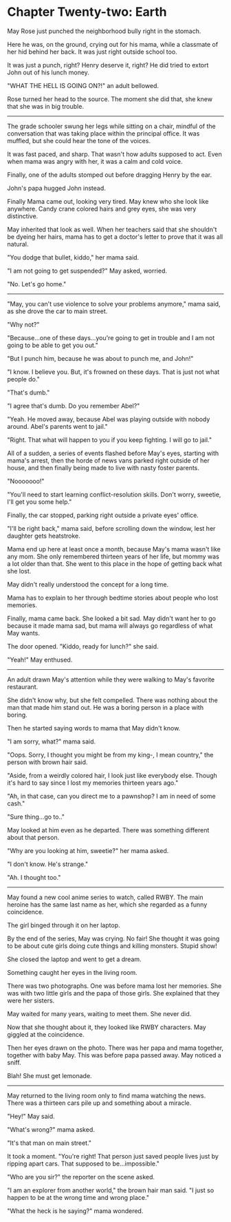 # Chapter Twenty-two: Earth

May Rose just punched the neighborhood bully right in the stomach.

Here he was, on the ground, crying out for his mama, while a classmate of her hid behind her back. It was just right outside school too.

It was just a punch, right? Henry deserve it, right? He did tried to extort John out of his lunch money.

"WHAT THE HELL IS GOING ON?!" an adult bellowed.

Rose turned her head to the source. The moment she did that, she knew that she was in big trouble.

***

The grade schooler swung her legs while sitting on a chair, mindful of the conversation that was taking place within the principal office. It was muffled, but she could hear the tone of the voices.

It was fast paced, and sharp. That wasn't how adults supposed to act. Even when mama was angry with her, it was a calm and cold voice.

Finally, one of the adults stomped out before dragging Henry by the ear.

John's papa hugged John instead.

Finally Mama came out, looking very tired. May knew who she look like anywhere. Candy crane colored hairs and grey eyes, she was very distinctive.

May inherited that look as well. When her teachers said that she shouldn't be dyeing her hairs, mama has to get a doctor's letter to prove that it was all natural.

"You dodge that bullet, kiddo," her mama said.

"I am not going to get suspended?" May asked, worried.

"No. Let's go home."

***

"May, you can't use violence to solve your problems anymore," mama said, as she drove the car to main street.

"Why not?"

"Because...one of these days...you're going to get in trouble and I am not going to be able to get you out."

"But I punch him, because he was about to punch me, and John!"

"I know. I believe you. But, it's frowned on these days. That is just not what people do."

"That's dumb."

"I agree that's dumb. Do you remember Abel?"

"Yeah. He moved away, because Abel was playing outside with nobody around. Abel's parents went to jail."

"Right. That what will happen to you if you keep fighting. I will go to jail."

All of a sudden, a series of events flashed before May's eyes, starting with mama's arrest, then the horde of news vans parked right outside of her house, and then finally being made to live with nasty foster parents.

"Nooooooo!"

"You'll need to start learning conflict-resolution skills. Don't worry, sweetie, I'll get you some help."

Finally, the car stopped, parking right outside a private eyes' office.

"I'll be right back," mama said, before scrolling down the window, lest her daughter gets heatstroke.

Mama end up here at least once a month, because May's mama wasn't like any mom. She only remembered thirteen years of her life, but mommy was a lot older than that. She went to this place in the hope of getting back what she lost.

May didn't really understood the concept for a long time.

Mama has to explain to her through bedtime stories about people who lost memories.

Finally, mama came back. She looked a bit sad. May didn't want her to go because it made mama sad, but mama will always go regardless of what May wants.

The door opened. "Kiddo, ready for lunch?" she said.

"Yeah!" May enthused.

***

An adult drawn May's attention while they were walking to May's favorite restaurant.

She didn't know why, but she felt compelled. There was nothing about the man that made him stand out. He was a boring person in a place with boring.

Then he started saying words to mama that May didn't know.

"I am sorry, what?" mama said.

"Oops. Sorry, I thought you might be from my king-, I mean country," the person with brown hair said.

"Aside, from a weirdly colored hair, I look just like everybody else. Though it's hard to say since I lost my memories thirteen years ago."

"Ah, in that case, can you direct me to a pawnshop? I am in need of some cash."

"Sure thing...go to.."

May looked at him even as he departed. There was something different about that person.

"Why are you looking at him, sweetie?" her mama asked.

"I don't know. He's strange."

"Ah. I thought too."

***

May found a new cool anime series to watch, called RWBY. The main heroine has the same last name as her, which she regarded as a funny coincidence.

The girl binged through it on her laptop.

By the end of the series, May was crying. No fair! She thought it was going to be about cute girls doing cute things and killing monsters. Stupid show!

She closed the laptop and went to get a dream.

Something caught her eyes in the living room.

There was two photographs. One was before mama lost her memories. She was with two little girls and the papa of those girls. She explained that they were her sisters.

May waited for many years, waiting to meet them. She never did.

Now that she thought about it, they looked like RWBY characters. May giggled at the coincidence.

Then her eyes drawn on the photo. There was her papa and mama together, together with baby May. This was before papa passed away. May noticed a sniff.

Blah! She must get lemonade.

***

May returned to the living room only to find mama watching the news. There was a thirteen cars pile up and something about a miracle.

"Hey!" May said.

"What's wrong?" mama asked.

"It's that man on main street."

It took a moment. "You're right! That person just saved people lives just by ripping apart cars. That supposed to be...impossible."

"Who are you sir?" the reporter on the scene asked.

"I am an explorer from another world," the brown hair man said. "I just so happen to be at the wrong time and wrong place."

"What the heck is he saying?" mama wondered.
